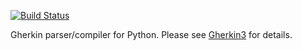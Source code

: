 [![Build Status](https://secure.travis-ci.org/cucumber/gherkin-python.svg)](http://travis-ci.org/cucumber/gherkin-python)

Gherkin parser/compiler for Python. Please see [Gherkin3](https://github.com/cucumber/gherkin3) for details.
